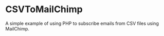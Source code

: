 # CSVToMailChimp

A simple example of using PHP to subscribe emails from CSV files using MailChimp.

